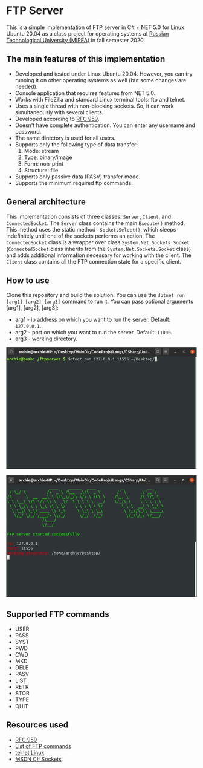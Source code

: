# FTP Server
This is a simple implementation of FTP server in C# + NET 5.0 for Linux Ubuntu 20.04 as a class project for operating systems at [Russian Technological University (MIREA)](https://www.mirea.ru/) in fall semester 2020.


## The main features of this implementation
- Developed and tested under Linux Ubuntu 20.04. However, you can try running it on other operating systems as well (but some changes are needed).
- Console application that requires features from NET 5.0.
- Works with FileZilla and standard Linux terminal tools: ftp and telnet.
- Uses a single thread with non-blocking sockets. So, it can work simultaneously with several clients.
- Developed according to [RFC 959](https://tools.ietf.org/html/rfc959).
- Doesn't have complete authentication. You can enter any username and password.
- The same directory is used for all users.
- Supports only the following type of data transfer:
	1. Mode: stream
	2. Type: binary/image
	3. Form: non-print
	4. Structure: file
- Supports only passive data (PASV) transfer mode.
- Supports the minimum required ftp commands.

## General architecture
This implementation consists of three classes: ```Server```, ```Client```, and ```ConnectedSocket```. The ```Server``` class contains the main ```Execute()``` method. This method uses the static method ``` Socket.Select()```, which sleeps indefinitely until one of the sockets performs an action.
The ```ConnectedSocket``` class is a wrapper over class ```System.Net.Sockets.Socket``` (```ConnectedSocket``` class inherits from the ```System.Net.Sockets.Socket``` class) and adds additional information necessary for working with the client.
The ```Client``` class contains all the FTP connection state for a specific client.

## How to use
Clone this repository and build the solution. You can use the ```dotnet run [arg1] [arg2] [arg3]``` command to run it. You can pass optional arguments \[arg1\], \[arg2\], \[arg3\]:
- arg1 - ip address on which you want to run the server. Default: ```127.0.0.1```.
- arg2 - port on which you want to run the server. Default: ```11000```.
- arg3 - working directory.

![Example 1](https://github.com/archie1602/FTPServer/blob/master/img/Example1.png)

![Example 2](https://github.com/archie1602/FTPServer/blob/master/img/Example2.png)

## Supported FTP commands
- USER
- PASS
- SYST
- PWD
- CWD
- MKD
- DELE
- PASV
- LIST
- RETR
- STOR
- TYPE
- QUIT

## Resources used
- [RFC 959](https://tools.ietf.org/html/rfc959)
- [List of FTP commands](https://en.wikipedia.org/wiki/List_of_FTP_commands)
- [telnet Linux](https://linux.die.net/man/1/telnet)
- [MSDN C# Sockets](https://docs.microsoft.com/en-us/dotnet/api/system.net.sockets.socket?view=net-5.0)
